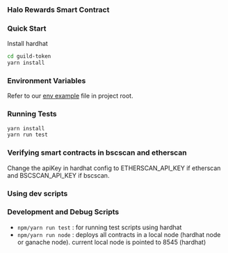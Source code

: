 ### Halo Rewards Smart Contract

### Quick Start

Install hardhat

```bash
cd guild-token
yarn install
```

### Environment Variables

Refer to our [env example](./.env.example) file in project root.

### Running Tests

```bash
yarn install
yarn run test
```

### Verifying smart contracts in bscscan and etherscan

Change the apiKey in hardhat config to ETHERSCAN_API_KEY if etherscan and BSCSCAN_API_KEY if bscscan.

### Using dev scripts

### Development and Debug Scripts

- `npm/yarn run test` : for running test scripts using hardhat
- `npm/yarn run node` : deploys all contracts in a local node (hardhat node or ganache node). current local node is pointed to 8545 (hardhat)
